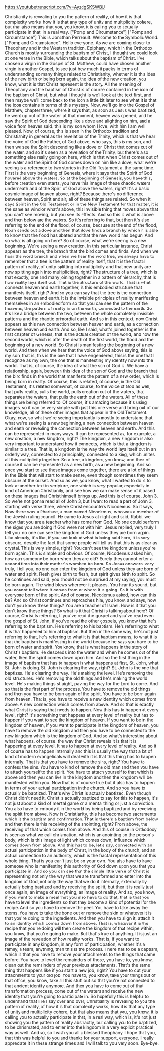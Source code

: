 https://youtubetranscript.com/?v=AyzdgSKSWBU

 Christianity is revealing to you the pattern of reality, of how it is that complexity works, how it is that any type of unity and multiplicity cohere, but that also means that you, you know, it is calling you to actually participate in that, in a real way. ["Pomp and Circumstance"] ["Pomp and Circumstance"] This is Jonathan Perreault. Welcome to the Symbolic World. ["Pomp and Circumstance"] Hello everyone. As we are coming closer to Theophany and in the Western tradition, Epiphany, which in the Orthodox Church is mostly surrounding the baptism of Christ, I thought we could look at one verse in the Bible, which talks about the baptism of Christ. I've chosen a virgin in the Gospel of St. Matthew, could have chosen another virgin in another Gospel, to see just how much it packs in terms of understanding so many things related to Christianity, whether it is this idea of the new birth or being born again, the idea of the new creation, you know, what it is that Christ represent in the story. All the meaning of Theophany and the baptism of Christ is of course contained in the icon of the baptism of Christ, but what I thought is we'll look at the text first, and then maybe we'll come back to the icon a little bit later to see what it is that the icon contains in terms of this mystery. Now, we'll go into the Gospel of Matthew, chapter three, where it says that, as soon as Jesus was baptized, he went up out of the water, at that moment, heaven was opened, and he saw the Spirit of God descending like a dove and alighting on him, and a voice from heaven said, this is my son whom I love, with him I am well pleased. Now, of course, this is seen in the Orthodox tradition and Christianity in general as the revelation of the Trinity, which is that we hear the voice of God the Father, of God above, who says, this is my son, and then we see the Spirit descending like a dove on Christ that comes out of the water, and so it's seen as a revelation of the Trinity, but there's also something else really going on here, which is that when Christ comes out of the water and the Spirit of God comes down on him like a dove, what we're seeing is a reference to two stories in the Old Testament at the same time. First is the very beginning of Genesis, where it says that the Spirit of God hovered above the waters. So at the beginning of Genesis, you have this, before creation even starts, you have this image of these chaotic waters underneath and of the Spirit of God above the waters, right? It's a basic cosmic image of heaven above, right? Because there's no difference between heaven, Spirit and air, all of these things are related. So when it says Spirit in the Old Testament or in the New Testament for that matter, it is the same as wind or what's above, this invisible thing that moves above that you can't see moving, but you see its effects. And so this is what is above and then below are the waters. So it's referring to that, but then it's also referring to the end of the flood, of course, because at the end of the flood, Noah sends out a dove and then that dove finds a branch by which it is able to know that the flood has abated and that the new world has begun. And so what is all going on here? So of course, what we're seeing is a new beginning. We're seeing a new creation. In this particular instance, Christ appears as the tree, the branch that the bird comes and finds. And when we hear the word branch and when we hear the word tree, we always have to remember that a tree is the pattern of reality itself, that it is the fractal pattern of reality, of unity splitting into multiplicity and that new unity are now splitting again into multiplicities, right? The structure of a tree, which is that exactly, one and many joining together in a pattern of hierarchy, that is how reality lays itself out. That is the structure of the world. That is what connects heaven and earth together, is this embodied structure that manifests itself, right? And so you can say that the tree is the connection between heaven and earth. It is the invisible principles of reality manifesting themselves in an embodied form so that you can see the pattern of the heavens, the pattern of reality in on the earth, connected to the earth. So it's like a bridge between the two, between the whole completely invisible patterns and the chaotic primordial earth. And so in this context, now Christ appears as this new connection between heaven and earth, as a connection between heaven and earth. And so, like I said, what's joined together is the first chapter of Genesis, that is the actual creation of the world, and now the second world, which is after the death of the first world, the flood and the beginning of a new world. So Christ is manifesting the beginning of a new world. And then when we hear that the voice of God above saying, this is my son, that is, this is the one that I have engendered, this is the one that I recognize as my own, the one that is manifesting my identity now into the world. That is, of course, the idea of what the son of God is. We have a relationship, again, between this idea of the son of God and the branch that the bird finds in the world that manifests the pattern of a new order, which is being born in reality. Of course, this is related, of course, in the Old Testament, it's related somewhat, of course, to the voice of God as well, that pulls reality, pulls the world, pulls creation out of the waters, that separates the waters, that pulls the earth out of the waters. All of these things are being referred to. Of course, it's amazing because it's using images, so it can be very simple with just this one verse and bring out of our knowledge, all of these other images that appear in the Old Testament. Okay, now, so what we're seeing importantly is mostly to understand that what we're seeing is a new beginning, a new connection between heaven and earth or revealing the connection between heaven and earth. And this can be represented in many ways. It can be represented as, for example, a new creation, a new kingdom, right? The kingdom, a new kingdom is also very important to understand how it connects, which is that a kingdom is similar to a tree. That is, a kingdom is the way the world lays itself out in an orderly way, connected to a principality, connected to a king, which unites all this multiplicity together. So a tree, a kingdom, you know, and then of course it can be represented as a new birth, as a new beginning. And so once you start to see these images come together, there are a lot of things in the Bible that will start to make sense, even though sometimes they seem obscure at the outset. And so as we, you know, what I wanted to do is to look at another text in scripture, one which is very popular, especially in kind of American Christianity, and see how we can make sense of it based on these images that Christ himself brings up. And this is of course, John 3. So we're not gonna read all of John 3, but I want to read a part of John 3, starting with verse three, where Christ encounters Nicodemus. So it says, Now there was a Pharisee, a man named Nicodemus, who was a member of the Jewish ruling council. He came to Jesus at night and said, Rabbi, we know that you are a teacher who has come from God. No one could perform the signs you are doing if God were not with him. Jesus replied, very truly I tell you, no one can see the kingdom of God unless they are born again. Like already, it's like, if you just look at what is being said here, it is very obscure, despite the fact that some people will tell us that this is as clear as crystal. This is very simple, right? You can't see the kingdom unless you're born again. This is simple and obvious. Of course, Nicodemus asked him, how can someone be born when they are old? Surely they cannot enter a second time into their mother's womb to be born. So Jesus answers, very truly, I tell you, no one can enter the kingdom of God unless they are born of water and spirit. Flesh gives birth to flesh, but spirit gives birth to spirit. So he continues and said, you should not be surprised at my saying, you must be born again. The wind blows wherever it pleases. You hear its sound, but you cannot tell where it comes from or where it is going. So it is with everyone born of the spirit. And of course, Nicodemus asked, how can this be? And so Christ continues and reproaches him, you know, and says, how don't you know these things? You are a teacher of Israel. How is it that you don't know these things? So what is it that Christ is talking about here? Of course, Christ is referring, if you've read the gospel and you've read even the gospel of St. John, if you've read the other gospels, you know that he's referring to the baptism. He's referring to his baptism. He's referring to what it is that happened to him at baptism. But then in the same way, he's not just referring to that, he's referring to what it is that baptism means, to what it is that the baptism is manifesting in the world because he says you have to be born of water and spirit. You know, that is what happens in the story of Christ's baptism. He descends into the water and when he comes out of the water, then the spirit comes down upon him. And so the first thing in the image of baptism that has to happen is what happens at first, St. John, what St. John is doing. St. John is clearing the way, right? St. John is the one that baptizes. He's clearing the way. He's making the level. He's removing the old structures. He's removing the old things and he's making the world level. He's making things straight, paving the way for the Lord to come. And so that is the first part of the process. You have to remove the old things and then you have to be born again of the spirit. You have to be born again from heaven. That is, you have to receive a new identity which comes from above. A new connection which comes from above. And so that is exactly what Christ is saying that needs to happen. Now this has to happen at every level, right? It's something that happens at every level of reality but has to happen if you want to see the kingdom of heaven. If you want to be in the kingdom of heaven, if you want to participate in the kingdom of heaven, you have to remove the old kingdom and then you have to be connected to the new kingdom which is the kingdom of God. And so what's interesting about what happens, of course, the way that Christ reveals it is that it is happening at every level. It has to happen at every level of reality. And so it of course has to happen internally and this is usually the way that a lot of kind of modern evangelicals will deal with it is that this thing has to happen internally. That is that you have to remove the sins, right? You have to confess the sins. You have to kind of remove the old man and then you have to attach yourself to the spirit. You have to attach yourself to that which is above and then you can live in the kingdom and then the kingdom will be manifested within you. Now that is of course true but it also has to happen in terms of your actual participation in the church. And so you have to actually be baptized. That's why Christ is actually baptized. Even though Christ didn't need it, Christ is actually baptized to say for this to happen, it's not just about a kind of mental game or a mental thing or just a conviction. You also have to embody it in the world by being baptized and by receiving the spirit from above. Now in Christianity, this has become two sacraments which is the baptism and confirmation. That is there's a baptism from below and then there is this receiving of the anointing, right? From above, the receiving of that which comes from above. And this of course in Orthodoxy is seen as what we call chrismation, which is an anointing on the person's body, which is this image of light which comes down, influence which comes down from above. And this has to be, let's say, connected with an actual participation in the body of Christ, in the body of the church, and an actual connection to an authority, which is the fractal representation of this whole thing. That is you can't just be on your own. You also have to have someone who is manifesting this authority of God down upon you that you participate in. And so you can see that the simple little verse of Christ is representing not only the way that we are transformed and enter into the kingdom of God, not only the way that we do it internally, externally by actually being baptized and by receiving the spirit, but then it is really just once again, an image of everything, an image of reality. And so, you know, if you want to make a meal that you also have to do that, that is that you have to level the ingredients so that they become a kind of potential for the recipe. And so you have to remove the peel. You have to take away the stems. You have to take the bone out or remove the skin or whatever it is that you're doing to the ingredients. And then you have to align it, attach it to an identity which comes down from above. That is, whatever it is the recipe that you're doing will then create the kingdom of that recipe within, you know, that you're going to make. But that's true of anything. It is just an image of the revelation of how reality works. That is, if you want to participate in any kingdom, in any form of participation, whether it's a family, a team, anything, then this is the process. There has to be a baptism, which is that you have to remove your attachments to the things that came before. You have to level the remainders of those, you have to, you know, clean out the remainders of your previous attachments. That's the same thing that happens like if you start a new job, right? You have to cut your attachments to your old job. You have to, you know, take your things out of that office, you know, take all this stuff out so that you're not connected to that ancient identity anymore. And then you have to come out of that transformation process, come out of the waters and receive the new identity that you're going to participate in. So hopefully this is helpful to understand that like I say over and over, Christianity is revealing to you the pattern of reality, of how it is that complexity works, how it is that any type of unity and multiplicity cohere, but that also means that you, you know, it is calling you to actually participate in that, in a real way, which is, it's not just showing you the pattern of reality abstractly, but calling you to be baptized, to be chrismated, and to enter into the kingdom in a very explicit practical way as well. And so, so I wish you all a blessed theophany. I hope that you, that this was helpful to you and thanks for your support, everyone. I really appreciate it in these strange times and I will talk to you very soon. Bye-bye.